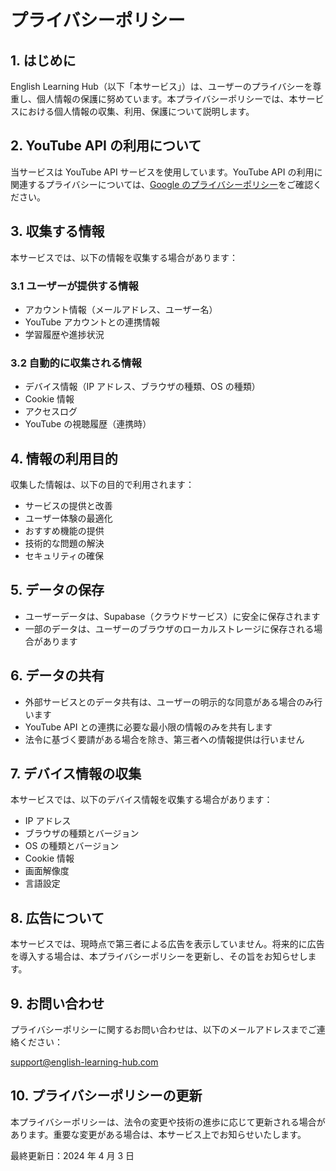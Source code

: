 # プライバシーポリシー

## 1. はじめに

English Learning Hub（以下「本サービス」）は、ユーザーのプライバシーを尊重し、個人情報の保護に努めています。本プライバシーポリシーでは、本サービスにおける個人情報の収集、利用、保護について説明します。

## 2. YouTube API の利用について

当サービスは YouTube API サービスを使用しています。YouTube API の利用に関連するプライバシーについては、[Google のプライバシーポリシー](http://www.google.com/policies/privacy)をご確認ください。

## 3. 収集する情報

本サービスでは、以下の情報を収集する場合があります：

### 3.1 ユーザーが提供する情報

- アカウント情報（メールアドレス、ユーザー名）
- YouTube アカウントとの連携情報
- 学習履歴や進捗状況

### 3.2 自動的に収集される情報

- デバイス情報（IP アドレス、ブラウザの種類、OS の種類）
- Cookie 情報
- アクセスログ
- YouTube の視聴履歴（連携時）

## 4. 情報の利用目的

収集した情報は、以下の目的で利用されます：

- サービスの提供と改善
- ユーザー体験の最適化
- おすすめ機能の提供
- 技術的な問題の解決
- セキュリティの確保

## 5. データの保存

- ユーザーデータは、Supabase（クラウドサービス）に安全に保存されます
- 一部のデータは、ユーザーのブラウザのローカルストレージに保存される場合があります

## 6. データの共有

- 外部サービスとのデータ共有は、ユーザーの明示的な同意がある場合のみ行います
- YouTube API との連携に必要な最小限の情報のみを共有します
- 法令に基づく要請がある場合を除き、第三者への情報提供は行いません

## 7. デバイス情報の収集

本サービスでは、以下のデバイス情報を収集する場合があります：

- IP アドレス
- ブラウザの種類とバージョン
- OS の種類とバージョン
- Cookie 情報
- 画面解像度
- 言語設定

## 8. 広告について

本サービスでは、現時点で第三者による広告を表示していません。将来的に広告を導入する場合は、本プライバシーポリシーを更新し、その旨をお知らせします。

## 9. お問い合わせ

プライバシーポリシーに関するお問い合わせは、以下のメールアドレスまでご連絡ください：

support@english-learning-hub.com

## 10. プライバシーポリシーの更新

本プライバシーポリシーは、法令の変更や技術の進歩に応じて更新される場合があります。重要な変更がある場合は、本サービス上でお知らせいたします。

最終更新日：2024 年 4 月 3 日
